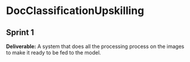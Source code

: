 # DocClassificationUpskilling

## Sprint 1
**Deliverable:** A system that does all the processing process on the images to make it ready to be fed to the model.